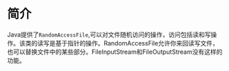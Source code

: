 # 简介
Java提供了`RandomAccessFile`,可以对文件随机访问的操作，访问包括读和写操作。该类的读写是基于指针的操作。RandomAccessFile允许你来回读写文件，也可以替换文件中的某些部分。FileInputStream和FileOutputStream没有这样的功能。